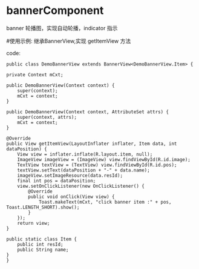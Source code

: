# bannerComponent
banner 轮播图，实现自动轮播，indicator 指示

#使用示例:
继承BannerView,实现 getItemView 方法

code:

	public class DemoBannerView extends BannerView<DemoBannerView.Item> {

    private Context mCxt;

    public DemoBannerView(Context context) {
        super(context);
        mCxt = context;
    }

    public DemoBannerView(Context context, AttributeSet attrs) {
        super(context, attrs);
        mCxt = context;
    }

    @Override
    public View getItemView(LayoutInflater inflater, Item data, int dataPosition) {
        View view = inflater.inflate(R.layout.item, null);
        ImageView imageView = (ImageView) view.findViewById(R.id.image);
        TextView textView = (TextView) view.findViewById(R.id.pos);
        textView.setText(dataPosition + "-" + data.name);
        imageView.setImageResource(data.resId);
        final int pos = dataPosition;
        view.setOnClickListener(new OnClickListener() {
            @Override
            public void onClick(View view) {
                Toast.makeText(mCxt, "click banner item :" + pos, Toast.LENGTH_SHORT).show();
            }
        });
        return view;
    }

    public static class Item {
        public int resId;
        public String name;
    }
	}

	
